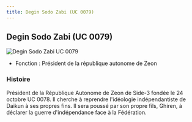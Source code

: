 ```yaml
---
title: Degin Sodo Zabi (UC 0079)
---
```


Degin Sodo Zabi (UC 0079)
-------------------------


![Degin Sodo Zabi UC 0079](/images/stories/saga/origin/persos/degin-sodo-zabi-uc-0079.png)


* Fonction : Président de la république autonome de Zeon


### Histoire


Président de la République Autonome de Zeon de Side-3 fondée le 24 octobre UC 0078. Il cherche à reprendre l'idéologie indépendantiste de Daikun à ses propres fins. Il sera poussé par son propre fils, Ghiren, à déclarer la guerre d'indépendance face à la Fédération. 


